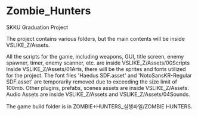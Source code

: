 # Zombie_Hunters
SKKU Graduation Project

The project contains various folders, but the main contents will be inside VSLIKE_Z/Assets.

All the scripts for the game, including weapons, GUI, title screen, enemy spawner, timer, enemy scanner, etc. are inside VSLIKE_Z/Assets/00Scripts
Inside VSLIKE_Z/Assets/01Arts, there will be the sprites and fonts utilized for the project. The font files 'Haedus SDF.asset' and 'NotoSansKR-Regular SDF.asset' are temporarily removed due to exceeding the size limit of 100mb.
Other plugins, prefabs, scenes assets are inside VSLIKE_Z/Assets.
Audio Assets are inside VSLIKE_Z/Assets and VSLIKE_Z/Assets/04Sounds.

The game build folder is in ZOMBIE+HUNTERS_실행파일/ZOMBIE HUNTERS.
